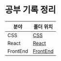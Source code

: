 # 공부 기록 정리

| 분야     | 폴더 위치            |
| -------- | -------------------- |
| CSS      | [CSS](CSS)           |
| React    | [React](React)       |
| FrontEnd | [FrontEnd](FrontEnd) |

